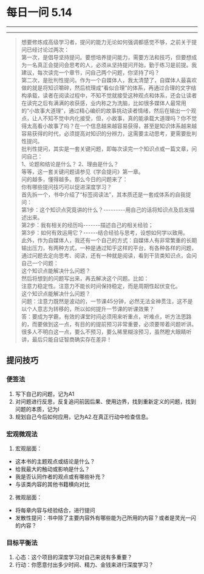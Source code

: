 # 每日一问 5.14

---
<!-- toc -->
---

>想要修炼成高级学习者，提问的能力无论如何强调都感觉不够，之前关于提问已经讨论过两次：  
第一次，是倡导坚持提问。要想培养提问能力，需要方法和技巧，但要想成为一名真正会提问会思考的人，必须从坚持提问开始，勤于练习是前提。我建议，每次读完一个章节，问自己两个问题，你坚持了吗？  
第二次，是批判性提问。作为一个自媒体人，我太清楚了，自媒体人最喜欢做的就是将知识嚼碎，然后梳理成“看似合理”的体系，再通过合理的文字结构承载，读者在阅读过程中，不知不觉就接受这种观点和体系，还会让读者在读完之后有满满的收获感，业内称之为洗脑，比如很多媒体人最常用的“小故事大道理”，通过精心编织的故事挑动读者情绪，然后在输出一个观点，让人不知不觉中内化接受，但，小故事，真的能承载大道理吗？你不觉得太高看小故事了吗？在一个信息越来越容易获得，甚至是知识体系越来越容易获得的时代，必须提高对知识的分辨力，这需要主动思考，更需要批判性提问。  
批判性提问，其实是一套关键问题，即每次读完一个知识点或一篇文章，问问自己：  
1、论题和结论是什么？ 
2、理由是什么？  
等等，这一套关键问题请参见《学会提问》第一章。  
问的越多，懂得越多。那么今日的问题来了：  
你有哪些提问技巧可以促进深度学习？  
首先拆一个，书中介绍了“标签阅读法”，其本质还是一套成体系的自我提问：  
第1步：这个知识点究竟讲的什么？---------用自己的话将知识点及启发描述出来。  
第2步：我有相关的经历吗-------描述自己的相关经验；  
第3步：如何有效运用它？------结合经验与思考，设想如何学以致用。  
此外，作为自媒体人，我还有一个自己的方式：自媒体人有非常繁重的长期输出压力，有两种方式，一种是通过知乎这样的平台，有各种各样的问题，通过问题去定向思考、阅读，还有一种就是阅读，看到干货类知识点，会问自己一个问题：  
这个知识点能解决什么问题？  
然后将想到的问题写出来，再去解决这个问题。比如：  
注意力稳定性。注意力不能长时间保持稳定，而是周期性起伏变化。  
这个知识点能解决什么问题？  
问题：注意力既然是波动的，一节课45分钟，必然无法全神贯注，这不是以个人意志为转移的，所以如何提升一节课的听课效果？  
答：要成为学霸，有效的课堂时间必须用来听重点，听难点，听方法思路的，而要做到这一点，有目的的提前预习非常重要，必须要带着问题听讲。很多人不明白这一点，要么不预习，要么稀里糊涂预习，虽然瞪大眼睛听讲，最后只能自证智商确实存在差异！  

## 提问技巧

### 便签法

1. 写下自己的问题，记为A1
2. 对问题进行反思，反复追问前因后果、使用边界，找到重新定义的问题，找到问题的本质，记为I
3. 规划自己今后如何应用，记为A2.在真正行动中检查信息。
 
### 宏观微观法

1. 宏观层面：
 * 这本书的主题观点或结论是什么？
 * 给我最大的触动或影响是什么？
 * 我是否认同作者的观点或有哪些补充？
 * 与该类内容的其他书籍横向对比

2. 微观层面：
 * 将每章内容与经验结合，进行提问
 * 发散性提问：书中除了主要内容外有哪些能为己所用的内容？或者是灵光一闪的内容？

### 目标平衡法

1. 心态：这个项目的深度学习对自己来说有多重要？
2. 行动：你愿意付出多少时间、精力、金钱来进行深度学习？


